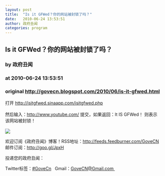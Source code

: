 ```yaml
---
layout: post
title:  "Is it GFWed？你的网站被封锁了吗？"
date:   2010-06-24 13:53:51
author: 政府丑闻
categories: program
---
```


## Is it GFWed？你的网站被封锁了吗？
### by 政府丑闻
### at 2010-06-24 13:53:51
### original <http://govecn.blogspot.com/2010/06/is-it-gfwed.html>

<div>打开 <a href="http://isitgfwed.sinaapp.com/isitgfwed.php">http://isitgfwed.sinaapp.com/isitgfwed.php</a> <br><br>然后输入：<a href="http://www.youtube.com/">http://www.youtube.com/</a> 提交，如果返回：It IS GFWed！ 则表示该网站被封锁！<br><br><img src="http://farm2.static.flickr.com/1166/4729700642_ee759e6312_b.jpg" style="max-width:800px"><br></div><div><p></p>
欢迎订阅《政府丑闻》博客！RSS地址：<a href="https://www.google.com/reader/view/#stream/feed%2Fhttp%3A%2F%2Ffeeds.feedburner.com%2FGoveCN">http://feeds.feedburner.com/GoveCN</a>  邮件订阅：<a href="http://goo.gl/JpxH">http://goo.gl/JpxH</a>
<p></p>
投递您的政府丑闻：
<p></p>
Twitter标签：<a href="http://twitter.com/govecn">#GoveCn</a>   Gmail：<a href="mailto:Govecn@gmail.com">GoveCN@Gmail.com </a><img width="1" height="1" src="https://blogger.googleusercontent.com/tracker/5836956241912134551-2667415794441726347?l=govecn.blogspot.com" alt=""></div><img src="http://feeds.feedburner.com/~r/GoveCN/~4/17clsNkrV-M" height="1" width="1">